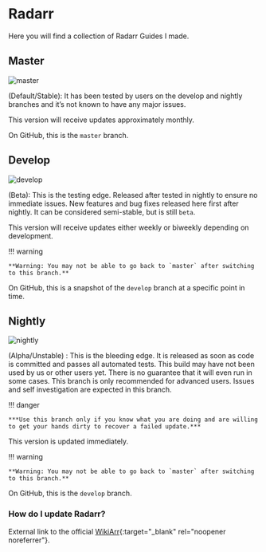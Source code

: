 # Radarr

Here you will find a collection of Radarr Guides I made.

## Master

![master](https://img.shields.io/badge/dynamic/json?query=%24.version&url=https://raw.githubusercontent.com/hotio/radarr/release/VERSION.json&label=Current%20Master/Stable%20Version&style=for-the-badge&color=4051B5)

(Default/Stable): It has been tested by users on the develop and nightly branches and it’s not known to have any major issues.

This version will receive updates approximately monthly.

On GitHub, this is the `master` branch.

## Develop

![develop](https://img.shields.io/badge/dynamic/json?query=%24.version&url=https://raw.githubusercontent.com/hotio/radarr/testing/VERSION.json&label=Current%20Develop/Beta%20Version&style=for-the-badge&color=4051B5)

(Beta): This is the testing edge. Released after tested in nightly to ensure no immediate issues. New features and bug fixes released here first after nightly. It can be considered semi-stable, but is still `beta`.

This version will receive updates either weekly or biweekly depending on development.

!!! warning

    **Warning: You may not be able to go back to `master` after switching to this branch.**

On GitHub, this is a snapshot of the `develop` branch at a specific point in time.

## Nightly

![nightly](https://img.shields.io/badge/dynamic/json?query=%24.version&url=https://raw.githubusercontent.com/hotio/radarr/nightly/VERSION.json&label=Current%20Nightly/Unstable%20Version&style=for-the-badge&color=4051B5)

(Alpha/Unstable) : This is the bleeding edge. It is released as soon as code is committed and passes all automated tests. This build may have not been used by us or other users yet. There is no guarantee that it will even run in some cases. This branch is only recommended for advanced users. Issues and self investigation are expected in this branch.

!!! danger

    ***Use this branch only if you know what you are doing and are willing to get your hands dirty to recover a failed update.***

This version is updated immediately.

!!! warning

    **Warning: You may not be able to go back to `master` after switching to this branch.**

On GitHub, this is the `develop` branch.

### How do I update Radarr?

External link to the official [WikiArr](https://wiki.servarr.com/en/radarr/faq#how-do-i-update-radarr){:target="_blank" rel="noopener noreferrer"}.
